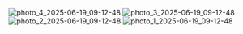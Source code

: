 ![photo_4_2025-06-19_09-12-48](https://github.com/user-attachments/assets/7a93167c-f971-4fa5-baf8-a86848f32f9b)
![photo_3_2025-06-19_09-12-48](https://github.com/user-attachments/assets/4934845b-6223-4080-b8c4-d4b53df27a4a)
![photo_2_2025-06-19_09-12-48](https://github.com/user-attachments/assets/ff9c880d-f9d8-4368-94dd-6367b225ccfb)
![photo_1_2025-06-19_09-12-48](https://github.com/user-attachments/assets/72ce242c-644e-46f8-9f98-2d2833fb688c)
